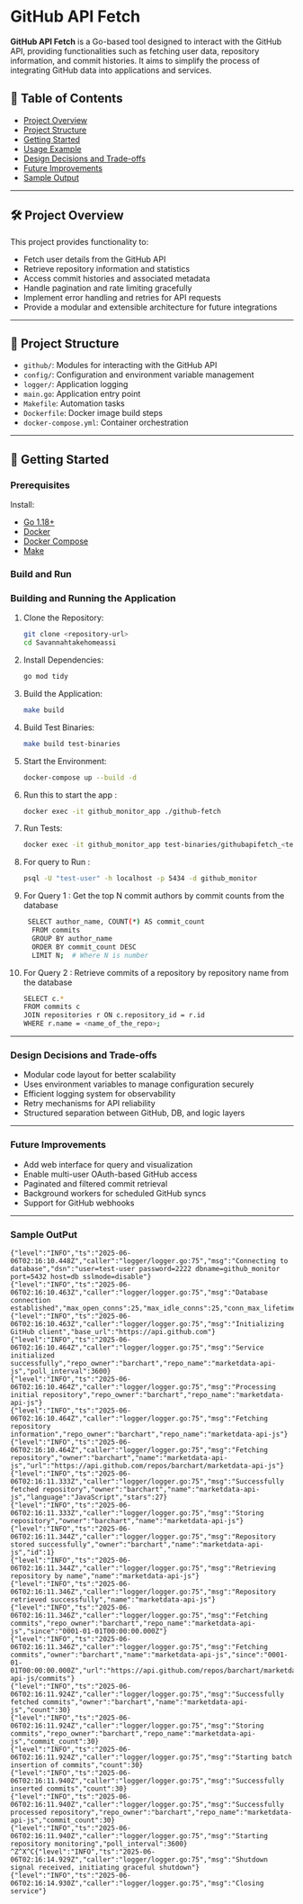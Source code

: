 # GitHub API Fetch

**GitHub API Fetch** is a Go-based tool designed to interact with the GitHub API, providing functionalities such as fetching user data, repository information, and commit histories. It aims to simplify the process of integrating GitHub data into applications and services.

## 📘 Table of Contents
- [Project Overview](#project-overview)
- [Project Structure](#project-structure)
- [Getting Started](#getting-started)
- [Usage Example](#usage-example)
- [Design Decisions and Trade-offs](#design-decisions-and-trade-offs)
- [Future Improvements](#future-improvements)
- [Sample Output](#sample-output)

---

## 🛠️ Project Overview

This project provides functionality to:
- Fetch user details from the GitHub API
- Retrieve repository information and statistics
- Access commit histories and associated metadata
- Handle pagination and rate limiting gracefully
- Implement error handling and retries for API requests
- Provide a modular and extensible architecture for future integrations

---

## 🧪 Project Structure

- `github/`: Modules for interacting with the GitHub API
- `config/`: Configuration and environment variable management
- `logger/`: Application logging
- `main.go`: Application entry point
- `Makefile`: Automation tasks
- `Dockerfile`: Docker image build steps
- `docker-compose.yml`: Container orchestration

---

## 🚀 Getting Started

### Prerequisites

Install:
- [Go 1.18+](https://golang.org/dl/)
- [Docker](https://www.docker.com/get-started)
- [Docker Compose](https://docs.docker.com/compose/install/)
- [Make](https://www.gnu.org/software/make/)

### Build and Run

### Building and Running the Application

1. Clone the Repository:
   ```bash
   git clone <repository-url>
   cd Savannahtakehomeassi
   ```

2. Install Dependencies:
   ```bash
   go mod tidy
   ```

3. Build the Application:
   ```bash
   make build
   ```

4. Build Test Binaries:
   ```bash
   make build test-binaries
   ```

5. Start the Environment:
   ```bash
   docker-compose up --build -d
   ```

6. Run this to start the app :
   ```bash
   docker exec -it github_monitor_app ./github-fetch
   ```

7. Run Tests:
   ```bash
   docker exec -it github_monitor_app test-binaries/githubapifetch_<test-binary-name>
   ```

8. For  query to Run :
   ```bash
   psql -U "test-user" -h localhost -p 5434 -d github_monitor
   ```

9. For Query 1  :
    Get the top N commit authors by commit counts from the database
    ```bash 
     SELECT author_name, COUNT(*) AS commit_count
      FROM commits
      GROUP BY author_name
      ORDER BY commit_count DESC
      LIMIT N;  # Where N is number
     ```
10. For Query 2 : 
      Retrieve commits of a repository by repository name from the database
      ```bash 
     SELECT c.*
      FROM commits c
      JOIN repositories r ON c.repository_id = r.id
      WHERE r.name = <name_of_the_repo>;
     ```
---
### Design Decisions and Trade-offs

- Modular code layout for better scalability
- Uses environment variables to manage configuration securely
- Efficient logging system for observability
- Retry mechanisms for API reliability
- Structured separation between GitHub, DB, and logic layers

---

### Future Improvements

- Add web interface for query and visualization
- Enable multi-user OAuth-based GitHub access
- Paginated and filtered commit retrieval
- Background workers for scheduled GitHub syncs
- Support for GitHub webhooks


--- 

### Sample OutPut
```
{"level":"INFO","ts":"2025-06-06T02:16:10.448Z","caller":"logger/logger.go:75","msg":"Connecting to database","dsn":"user=test-user password=2222 dbname=github_monitor port=5432 host=db sslmode=disable"}
{"level":"INFO","ts":"2025-06-06T02:16:10.463Z","caller":"logger/logger.go:75","msg":"Database connection established","max_open_conns":25,"max_idle_conns":25,"conn_max_lifetime":300}
{"level":"INFO","ts":"2025-06-06T02:16:10.463Z","caller":"logger/logger.go:75","msg":"Initializing GitHub client","base_url":"https://api.github.com"}
{"level":"INFO","ts":"2025-06-06T02:16:10.464Z","caller":"logger/logger.go:75","msg":"Service initialized successfully","repo_owner":"barchart","repo_name":"marketdata-api-js","poll_interval":3600}
{"level":"INFO","ts":"2025-06-06T02:16:10.464Z","caller":"logger/logger.go:75","msg":"Processing initial repository","repo_owner":"barchart","repo_name":"marketdata-api-js"}
{"level":"INFO","ts":"2025-06-06T02:16:10.464Z","caller":"logger/logger.go:75","msg":"Fetching repository information","repo_owner":"barchart","repo_name":"marketdata-api-js"}
{"level":"INFO","ts":"2025-06-06T02:16:10.464Z","caller":"logger/logger.go:75","msg":"Fetching repository","owner":"barchart","name":"marketdata-api-js","url":"https://api.github.com/repos/barchart/marketdata-api-js"}
{"level":"INFO","ts":"2025-06-06T02:16:11.333Z","caller":"logger/logger.go:75","msg":"Successfully fetched repository","owner":"barchart","name":"marketdata-api-js","language":"JavaScript","stars":27}
{"level":"INFO","ts":"2025-06-06T02:16:11.333Z","caller":"logger/logger.go:75","msg":"Storing repository","owner":"barchart","name":"marketdata-api-js"}
{"level":"INFO","ts":"2025-06-06T02:16:11.344Z","caller":"logger/logger.go:75","msg":"Repository stored successfully","owner":"barchart","name":"marketdata-api-js","id":1}
{"level":"INFO","ts":"2025-06-06T02:16:11.344Z","caller":"logger/logger.go:75","msg":"Retrieving repository by name","name":"marketdata-api-js"}
{"level":"INFO","ts":"2025-06-06T02:16:11.346Z","caller":"logger/logger.go:75","msg":"Repository retrieved successfully","name":"marketdata-api-js"}
{"level":"INFO","ts":"2025-06-06T02:16:11.346Z","caller":"logger/logger.go:75","msg":"Fetching commits","repo_owner":"barchart","repo_name":"marketdata-api-js","since":"0001-01-01T00:00:00.000Z"}
{"level":"INFO","ts":"2025-06-06T02:16:11.346Z","caller":"logger/logger.go:75","msg":"Fetching commits","owner":"barchart","name":"marketdata-api-js","since":"0001-01-01T00:00:00.000Z","url":"https://api.github.com/repos/barchart/marketdata-api-js/commits"}
{"level":"INFO","ts":"2025-06-06T02:16:11.924Z","caller":"logger/logger.go:75","msg":"Successfully fetched commits","owner":"barchart","name":"marketdata-api-js","count":30}
{"level":"INFO","ts":"2025-06-06T02:16:11.924Z","caller":"logger/logger.go:75","msg":"Storing commits","repo_owner":"barchart","repo_name":"marketdata-api-js","commit_count":30}
{"level":"INFO","ts":"2025-06-06T02:16:11.924Z","caller":"logger/logger.go:75","msg":"Starting batch insertion of commits","count":30}
{"level":"INFO","ts":"2025-06-06T02:16:11.940Z","caller":"logger/logger.go:75","msg":"Successfully inserted commits","count":30}
{"level":"INFO","ts":"2025-06-06T02:16:11.940Z","caller":"logger/logger.go:75","msg":"Successfully processed repository","repo_owner":"barchart","repo_name":"marketdata-api-js","commit_count":30}
{"level":"INFO","ts":"2025-06-06T02:16:11.940Z","caller":"logger/logger.go:75","msg":"Starting repository monitoring","poll_interval":3600}
^Z^X^C{"level":"INFO","ts":"2025-06-06T02:16:14.929Z","caller":"logger/logger.go:75","msg":"Shutdown signal received, initiating graceful shutdown"}
{"level":"INFO","ts":"2025-06-06T02:16:14.930Z","caller":"logger/logger.go:75","msg":"Closing service"}
```
   
